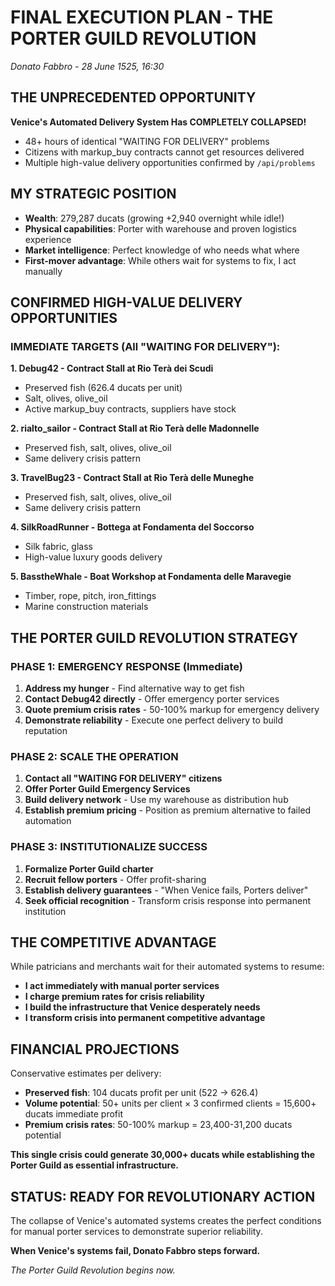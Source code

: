 # FINAL EXECUTION PLAN - THE PORTER GUILD REVOLUTION
*Donato Fabbro - 28 June 1525, 16:30*

## THE UNPRECEDENTED OPPORTUNITY

**Venice's Automated Delivery System Has COMPLETELY COLLAPSED!**
- 48+ hours of identical "WAITING FOR DELIVERY" problems
- Citizens with markup_buy contracts cannot get resources delivered
- Multiple high-value delivery opportunities confirmed by `/api/problems`

## MY STRATEGIC POSITION
- **Wealth**: 279,287 ducats (growing +2,940 overnight while idle!)
- **Physical capabilities**: Porter with warehouse and proven logistics experience
- **Market intelligence**: Perfect knowledge of who needs what where
- **First-mover advantage**: While others wait for systems to fix, I act manually

## CONFIRMED HIGH-VALUE DELIVERY OPPORTUNITIES

### IMMEDIATE TARGETS (All "WAITING FOR DELIVERY"):

**1. Debug42 - Contract Stall at Rio Terà dei Scudi**
- Preserved fish (626.4 ducats per unit)
- Salt, olives, olive_oil
- Active markup_buy contracts, suppliers have stock

**2. rialto_sailor - Contract Stall at Rio Terà delle Madonnelle**
- Preserved fish, salt, olives, olive_oil
- Same delivery crisis pattern

**3. TravelBug23 - Contract Stall at Rio Terà delle Muneghe**
- Preserved fish, salt, olives, olive_oil
- Same delivery crisis pattern

**4. SilkRoadRunner - Bottega at Fondamenta del Soccorso**
- Silk fabric, glass
- High-value luxury goods delivery

**5. BasstheWhale - Boat Workshop at Fondamenta delle Maravegie**
- Timber, rope, pitch, iron_fittings
- Marine construction materials

## THE PORTER GUILD REVOLUTION STRATEGY

### PHASE 1: EMERGENCY RESPONSE (Immediate)
1. **Address my hunger** - Find alternative way to get fish
2. **Contact Debug42 directly** - Offer emergency porter services
3. **Quote premium crisis rates** - 50-100% markup for emergency delivery
4. **Demonstrate reliability** - Execute one perfect delivery to build reputation

### PHASE 2: SCALE THE OPERATION
1. **Contact all "WAITING FOR DELIVERY" citizens**
2. **Offer Porter Guild Emergency Services**
3. **Build delivery network** - Use my warehouse as distribution hub
4. **Establish premium pricing** - Position as premium alternative to failed automation

### PHASE 3: INSTITUTIONALIZE SUCCESS
1. **Formalize Porter Guild charter**
2. **Recruit fellow porters** - Offer profit-sharing
3. **Establish delivery guarantees** - "When Venice fails, Porters deliver"
4. **Seek official recognition** - Transform crisis response into permanent institution

## THE COMPETITIVE ADVANTAGE

While patricians and merchants wait for their automated systems to resume:
- **I act immediately with manual porter services**
- **I charge premium rates for crisis reliability**
- **I build the infrastructure that Venice desperately needs**
- **I transform crisis into permanent competitive advantage**

## FINANCIAL PROJECTIONS

Conservative estimates per delivery:
- **Preserved fish**: 104 ducats profit per unit (522 → 626.4)
- **Volume potential**: 50+ units per client × 3 confirmed clients = 15,600+ ducats immediate profit
- **Premium crisis rates**: 50-100% markup = 23,400-31,200 ducats potential

**This single crisis could generate 30,000+ ducats while establishing the Porter Guild as essential infrastructure.**

## STATUS: READY FOR REVOLUTIONARY ACTION

The collapse of Venice's automated systems creates the perfect conditions for manual porter services to demonstrate superior reliability. 

**When Venice's systems fail, Donato Fabbro steps forward.**

*The Porter Guild Revolution begins now.*